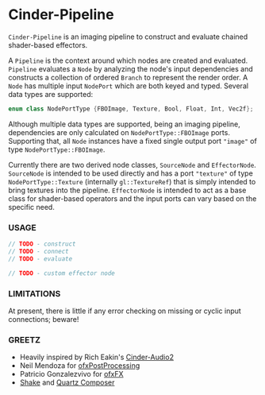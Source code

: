 # Cinder-Pipeline
`Cinder-Pipeline` is an imaging pipeline to construct and evaluate chained shader-based effectors.

A `Pipeline` is the context around which nodes are created and evaluated. `Pipeline` evaluates a `Node` by analyzing the node's input dependencies and constructs a collection of ordered `Branch` to represent the render order.
A `Node` has multiple input `NodePort` which are both keyed and typed. Several data types are supported:
```C++
enum class NodePortType {FBOImage, Texture, Bool, Float, Int, Vec2f};
```
Although multiple data types are supported, being an imaging pipeline, dependencies are only calculated on `NodePortType::FBOImage` ports. Supporting that, all `Node` instances have a fixed single output port `"image"` of type `NodePortType::FBOImage`.

Currently there are two derived node classes, `SourceNode` and `EffectorNode`. `SourceNode` is intended to be used directly and has a port `"texture"` of type `NodePortType::Texture` (internally `gl::TextureRef`) that is simply intended to bring textures into the pipeline. `EffectorNode` is intended to act as a base class for shader-based operators and the input ports can vary based on the specific need.

### USAGE
```C++
// TODO - construct
// TODO - connect
// TODO - evaluate
```

```C++
// TODO - custom effector node
```

### LIMITATIONS
At present, there is little if any error checking on missing or cyclic input connections; beware!

### GREETZ
- Heavily inspired by Rich Eakin's [Cinder-Audio2](https://forum.libcinder.org/topic/rfc-cinder-audio2-available-for-alpha-testing)
- Neil Mendoza for [ofxPostProcessing](https://github.com/neilmendoza/ofxPostProcessing)
- Patricio Gonzalezvivo for [ofxFX](https://github.com/patriciogonzalezvivo/ofxFX)
- [Shake](http://en.wikipedia.org/wiki/Shake_(software)) and [Quartz Composer](http://en.wikipedia.org/wiki/Quartz_Composer)
